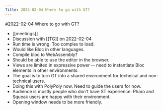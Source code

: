 ---Title: 2022-02-04 Where to go with GT?---#2022-02-04 Where to go with GT?- [[meetings]]- Discussion with [[TG]] on 2022-02-04- Run time is wrong. Too complex to load.- Would like Bloc in other languages.- Compile bloc to WebAssembly?- Should be able to use the editor in the browser.- Views are limited in expressive power -- need to instantiate Bloc elements in other environments.- The goal is to turn GT into a shared environment for technical and non-technical users.- Doing this with PolyPoly now. Need to guide the users for now.- Audience is mostly people who don't have ST experience. Pharo and Squeak users are happy with their environment.- Opening window needs to be more friendly.